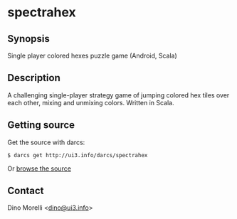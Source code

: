 # spectrahex

## Synopsis

Single player colored hexes puzzle game (Android, Scala)

## Description

A challenging single-player strategy game of jumping colored hex tiles over each other, mixing and unmixing colors. Written in Scala.

## Getting source

Get the source with darcs:

    $ darcs get http://ui3.info/darcs/spectrahex

Or [browse the source](http://ui3.info/darcs/spectrahex)

## Contact

Dino Morelli <[dino@ui3.info](mailto:dino@ui3.info)>
